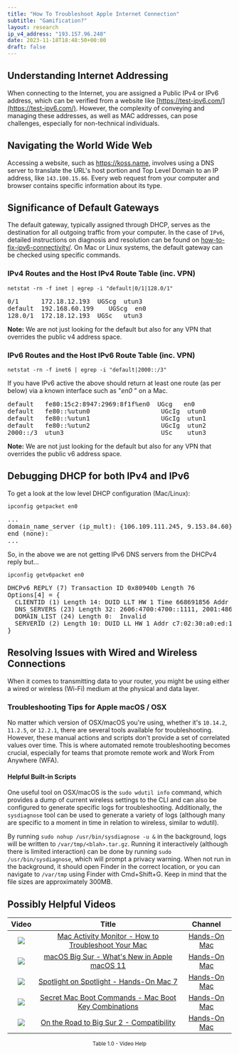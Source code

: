 ```yaml
---
title: "How To Troubleshoot Apple Internet Connection"
subtitle: "Gamification?"
layout: research
ip_v4_address: "193.157.96.248"
date: 2023-11-18T18:48:50+00:00
draft: false
---
```


## Understanding Internet Addressing

When connecting to the Internet, you are assigned a Public IPv4 or IPv6 address, which can be verified from a website like [https://test-ipv6.com/](https://test-ipv6.com/). However, the complexity of conveying and managing these addresses, as well as MAC addresses, can pose challenges, especially for non-technical individuals.
## Navigating the World Wide Web

Accessing a website, such as https://koss.name, involves using a DNS server to translate the URL's host portion and Top Level Domain to an IP address, like ```143.100.15.66```. Every web request from your computer and browser contains specific information about its type.
## Significance of Default Gateways

The default gateway, typically assigned through DHCP, serves as the destination for all outgoing traffic from your computer. In the case of ```IPv6```, detailed instructions on diagnosis and resolution can be found on [how-to-fix-ipv6-connectivity/](/blog/how-to-fix-ipv6-connectivity/). On Mac or Linux systems, the default gateway can be checked using specific commands.
### IPv4 Routes and the Host IPv4 Route Table (inc. VPN)
```netstat -rn -f inet | egrep -i "default|0/1|128.0/1"```

<pre>
0/1      172.18.12.193  UGScg  utun3
default  192.168.60.199    UGScg  en0
128.0/1  172.18.12.193  UGSc   utun3</pre>

**Note:** We are not just looking for the default but also for any VPN that overrides the public v4 address space.

### IPv6 Routes and the Host IPv6 Route Table (inc. VPN)
```netstat -rn -f inet6 | egrep -i "default|2000::/3"```

If you have IPv6 active the above should return at least one route (as per below) via a known interface such as "_en0_ " on a Mac. 

<pre>
default   fe80:15c2:8947:2969:8f1f%en0  UGcg   en0
default   fe80::%utun0                   UGcIg  utun0
default   fe80::%utun1                   UGcIg  utun1
default   fe80::%utun2                   UGcIg  utun2
2000::/3  utun3                          USc    utun3</pre>

**Note:** We are not just looking for the default but also for any VPN that overrides the public v6 address space.
<br>

## Debugging DHCP for both IPv4 and IPv6

To get a look at the low level DHCP configuration (Mac/Linux): 

```ipconfig getpacket en0```

<pre>
...
domain_name_server (ip_mult): {106.109.111.245, 9.153.84.60}
end (none):
...</pre>

So, in the above we are not getting IPv6 DNS servers from the DHCPv4 reply but...

```ipconfig getv6packet en0```

<pre>
DHCPv6 REPLY (7) Transaction ID 0x80940b Length 76
Options[4] = {
  CLIENTID (1) Length 14: DUID LLT HW 1 Time 668691856 Addr 08:4b:cf:e6:25:ca
  DNS_SERVERS (23) Length 32: 2606:4700:4700::1111, 2001:4860:4860::8844
  DOMAIN_LIST (24) Length 0:  Invalid
  SERVERID (2) Length 10: DUID LL HW 1 Addr c7:02:30:a0:ed:1e
}</pre>




## Resolving Issues with Wired and Wireless Connections

When it comes to transmitting data to your router, you might be using either a wired or wireless (Wi-Fi) medium at the physical and data layer.
### Troubleshooting Tips for Apple macOS / OSX
No matter which version of OSX/macOS you're using, whether it's `10.14.2`, `11.2.5`, or `12.2.1`, there are several tools available for troubleshooting. However, these manual actions and scripts don't provide a set of correlated values over time. This is where automated remote troubleshooting becomes crucial, especially for teams that promote remote work and Work From Anywhere (WFA).
#### Helpful Built-in Scripts
One useful tool on OSX/macOS is the `sudo wdutil info` command, which provides a dump of current wireless settings to the CLI and can also be configured to generate specific logs for troubleshooting. Additionally, the `sysdiagnose` tool can be used to generate a variety of logs (although many are specific to a moment in time in relation to wireless, similar to wdutil).

By running `sudo nohup /usr/bin/sysdiagnose -u &` in the background, logs will be written to `/var/tmp/<blah>.tar.gz`. Running it interactively (although there is limited interaction) can be done by running `sudo /usr/bin/sysdiagnose`, which will prompt a privacy warning. When not run in the background, it should open Finder in the correct location, or you can navigate to `/var/tmp` using Finder with Cmd+Shift+G. Keep in mind that the file sizes are approximately 300MB.
## Possibly Helpful Videos

<link href="/plugins/lity/css/lity.min.css" rel="stylesheet">
<script src="/plugins/lity/js/lity.min.js"></script>
<div class="table1-start"></div>

|Video | Title | Channel |
| :---: | :---: | :---: |
|<a href="https://www.youtube.com/watch?v=TWzWd_DiaJ0" data-lity><img src="https://i.ytimg.com/vi/TWzWd_DiaJ0/default.jpg" class="img-fluid"></a>|<a href="https://www.youtube.com/watch?v=TWzWd_DiaJ0" data-lity>Mac Activity Monitor - How to Troubleshoot Your Mac</a>|<a target="_blank" href="https://www.youtube.com/channel/UCg43DP8MdHVcl4rFK_delBg" >Hands-On Mac</a>|
|<a href="https://www.youtube.com/watch?v=JMKi6o9kaZI" data-lity><img src="https://i.ytimg.com/vi/JMKi6o9kaZI/default.jpg" class="img-fluid"></a>|<a href="https://www.youtube.com/watch?v=JMKi6o9kaZI" data-lity>macOS Big Sur - What&#39;s New in Apple macOS 11</a>|<a target="_blank" href="https://www.youtube.com/channel/UCg43DP8MdHVcl4rFK_delBg" >Hands-On Mac</a>|
|<a href="https://www.youtube.com/watch?v=RslZ4W1EPqk" data-lity><img src="https://i.ytimg.com/vi/RslZ4W1EPqk/default.jpg" class="img-fluid"></a>|<a href="https://www.youtube.com/watch?v=RslZ4W1EPqk" data-lity>Spotlight on Spotlight - Hands-On Mac 7</a>|<a target="_blank" href="https://www.youtube.com/channel/UCg43DP8MdHVcl4rFK_delBg" >Hands-On Mac</a>|
|<a href="https://www.youtube.com/watch?v=VwNYWAxHCgM" data-lity><img src="https://i.ytimg.com/vi/VwNYWAxHCgM/default.jpg" class="img-fluid"></a>|<a href="https://www.youtube.com/watch?v=VwNYWAxHCgM" data-lity>Secret Mac Boot Commands - Mac Boot Key Combinations</a>|<a target="_blank" href="https://www.youtube.com/channel/UCg43DP8MdHVcl4rFK_delBg" >Hands-On Mac</a>|
|<a href="https://www.youtube.com/watch?v=HEbK-Tignuc" data-lity><img src="https://i.ytimg.com/vi/HEbK-Tignuc/default.jpg" class="img-fluid"></a>|<a href="https://www.youtube.com/watch?v=HEbK-Tignuc" data-lity>On the Road to Big Sur 2 - Compatibility</a>|<a target="_blank" href="https://www.youtube.com/channel/UCg43DP8MdHVcl4rFK_delBg" >Hands-On Mac</a>|

<center><small>Table 1.0 - Video Help</small></center>
 <br>
<div class="table1-end"></div>
<script type="text/javascript">
(function() {
    $('div.table1-start').nextUntil('div.table1-end', 'table').addClass('table thead-dark table-striped table-responsive rounded').attr('id', 't1');
    $('#t1').find('thead').addClass('thead-dark');
})();
</script>
